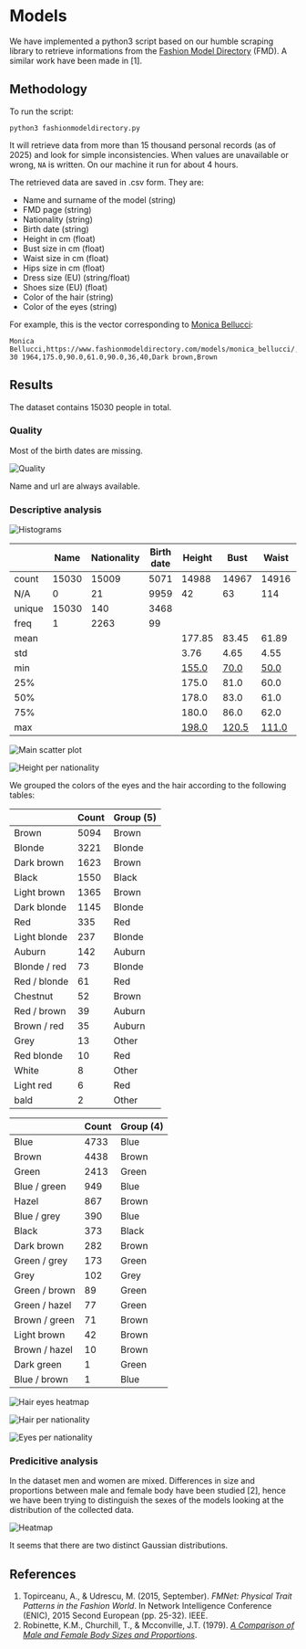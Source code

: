 # Models

We have implemented a python3 script based on our humble scraping library to retrieve informations from the [Fashion Model Directory](https://www.fashionmodeldirectory.com/) (FMD). A similar work have been made in [1].

## Methodology
To run the script:
```
python3 fashionmodeldirectory.py
```

It will retrieve data from more than 15 thousand personal records (as of 2025) and look for simple inconsistencies. When values are unavailable or wrong, `NA` is written. On our machine it run for about 4 hours.

The retrieved data are saved in .csv form. They are:

- Name and surname of the model (string)
- FMD page (string)
- Nationality (string)
- Birth date (string)
- Height in cm (float)
- Bust size in cm (float)
- Waist size in cm (float)
- Hips size in cm (float)
- Dress size (EU) (string/float)
- Shoes size (EU) (float)
- Color of the hair (string)
- Color of the eyes (string)

For example, this is the vector corresponding to [Monica Bellucci](https://www.fashionmodeldirectory.com/models/monica_bellucci/):
```
Monica Bellucci,https://www.fashionmodeldirectory.com/models/monica_bellucci/,Italian,September 30 1964,175.0,90.0,61.0,90.0,36,40,Dark brown,Brown
```

## Results
The dataset contains 15030 people in total.

### Quality
Most of the birth dates are missing.

![Quality](na.png)

Name and url are always available.

### Descriptive analysis

![Histograms](histograms.png)

|        |  Name | Nationality | Birth date |     Height |       Bust |      Waist |       Hips | Dress |     Shoes |  Hair |  Eyes |
| ------ | ----- | ----------- | ---------- | ---------- | ---------- | ---------- | ---------- | ----- | --------- | ----- | ----- |
| count  | 15030 |       15009 |       5071 |      14988 |      14967 |      14916 |      14965 | 14847 |     14372 | 15011 | 15011 |
| N/A    |     0 |          21 |       9959 |         42 |         63 |        114 |         65 |   183 |       658 |    19 |    19 |
| unique | 15030 |         140 |       3468 |            |            |            |            |    36 |           |    19 |    17 |
| freq   |     1 |        2263 |         99 |            |            |            |            |  5110 |           |  5094 |  4733 |
| mean   |       |             |            |     177.85 |      83.45 |      61.89 |      88.60 |       |     39.80 |  |  |
| std    |       |             |            |       3.76 |       4.65 |       4.55 |       3.06 |       |      1.70 |  |  |
| min    | | | | [155.0](https://www.fashionmodeldirectory.com/models/celine_joiris/) | [70.0](https://www.fashionmodeldirectory.com/models/li_fuyao/) | [50.0](https://www.fashionmodeldirectory.com/models/gabriella_buhlin/) | [74.0](https://www.fashionmodeldirectory.com/models/luis_liranzo/)        |       |      35.0 |  |  |
| 25%    |       |             |            |      175.0 |       81.0 |       60.0 |       87.0 |       |      39.0 |  |  |
| 50%    |       |             |            |      178.0 |       83.0 |       61.0 |       89.0 |       |      39.0 |  |  |
| 75%    |       |             |            |      180.0 |       86.0 |       62.0 |       90.0 |       |      41.0 |  |  |
| max    | | | | [198.0](https://www.fashionmodeldirectory.com/models/dusty_lachowicz/) | [120.5](https://www.fashionmodeldirectory.com/models/lovisa_lager/) | [111.0](https://www.fashionmodeldirectory.com/models/ceval_omar/) | [138.5](https://www.fashionmodeldirectory.com/models/lovisa_lager/)  |       |      48.0 |  |  |

![Main scatter plot](main_scatter.png)

![Height per nationality](height_nationalities.png)

We grouped the colors of the eyes and the hair according to the following tables:

|              | Count | Group (5) |
| ------------ | ----- | ------ |
| Brown        |  5094 | Brown  |
| Blonde       |  3221 | Blonde |
| Dark brown   |  1623 | Brown  |
| Black        |  1550 | Black  |
| Light brown  |  1365 | Brown  |
| Dark blonde  |  1145 | Blonde |
| Red          |   335 | Red    |
| Light blonde |   237 | Blonde |
| Auburn       |   142 | Auburn |
| Blonde / red |    73 | Blonde |
| Red / blonde |    61 | Red    |
| Chestnut     |    52 | Brown  |
| Red / brown  |    39 | Auburn |
| Brown / red  |    35 | Auburn |
| Grey         |    13 | Other  |
| Red blonde   |    10 | Red    |
| White        |     8 | Other  |
| Light red    |     6 | Red    |
| bald         |     2 | Other  |

|               | Count | Group (4) |
| ------------- | ----- | ----- |
| Blue          |  4733 | Blue  |
| Brown         |  4438 | Brown |
| Green         |  2413 | Green |
| Blue / green  |   949 | Blue  |
| Hazel         |   867 | Brown |
| Blue / grey   |   390 | Blue  |
| Black         |   373 | Black |
| Dark brown    |   282 | Brown |
| Green / grey  |   173 | Green |
| Grey          |   102 | Grey  |
| Green / brown |    89 | Green |
| Green / hazel |    77 | Green |
| Brown / green |    71 | Brown |
| Light brown   |    42 | Brown |
| Brown / hazel |    10 | Brown |
| Dark green    |     1 | Green |
| Blue / brown  |     1 | Blue  |

![Hair eyes heatmap](hair_eyes_heatmap.png)

![Hair per nationality](hair_nationalities.png)

![Eyes per nationality](eyes_nationalities.png)

### Predicitive analysis
In the dataset men and women are mixed. Differences in size and proportions between male and female body have been studied [2], hence we have been trying to distinguish the sexes of the models looking at the distribution of the collected data.

![Heatmap](heatmap.png)

It seems that there are two distinct Gaussian distributions.

## References
1. Topirceanu, A., & Udrescu, M. (2015, September). *FMNet: Physical Trait Patterns in the Fashion World*. In Network Intelligence Conference (ENIC), 2015 Second European (pp. 25-32). IEEE.
2. Robinette, K.M., Churchill, T., & Mcconville, J.T. (1979). [*A Comparison of Male and Female Body Sizes and Proportions*](https://apps.dtic.mil/sti/pdfs/ADA074807.pdf).
